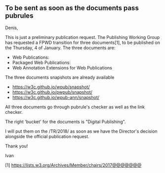To be sent as soon as the documents pass pubrules
----

Denis,

This is just a preliminary publication request. The Publishing Working Group has requested a FPWD transition for three documents[1], to be published on the Thursday, 4 of January. The three documents are:

- Web Publications:
- Packaged Web Publications:
- Web Annotation Extensions for Web Publications

The three documents snapshots are already available

- https://w3c.github.io/wpub/snapshot/
- https://w3c.github.io/pwpub/snapshot/
- https://w3c.github.io/wpub-ann/snapshot/

All three documents go through pubrule's checker as well as the link checker.

The right 'bucket' for the documents is "Digital Publishing". 

I will put them on the /TR/2018/ as soon as we have the Director's decision alongside the official publication request.

Thank you!

Ivan

[1] https://lists.w3.org/Archives/Member/chairs/2017@@@@@@@
